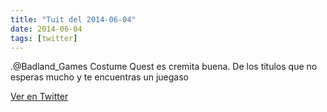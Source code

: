 ```yaml
---
title: "Tuit del 2014-06-04"
date: 2014-06-04
tags: [twitter]
---
```


.@Badland_Games Costume Quest es cremita buena. De los títulos que no esperas mucho y te encuentras un juegaso



[Ver en Twitter](https://twitter.com/i/web/status/474280581015298048)
